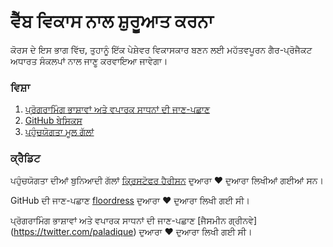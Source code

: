 # ਵੈੱਬ ਵਿਕਾਸ ਨਾਲ ਸ਼ੁਰੂਆਤ ਕਰਨਾ

ਕੋਰਸ ਦੇ ਇਸ ਭਾਗ ਵਿੱਚ, ਤੁਹਾਨੂੰ ਇੱਕ ਪੇਸ਼ੇਵਰ ਵਿਕਾਸਕਾਰ ਬਣਨ ਲਈ ਮਹੱਤਵਪੂਰਨ ਗੈਰ-ਪ੍ਰੋਜੈਕਟ ਅਧਾਰਤ ਸੰਕਲਪਾਂ ਨਾਲ ਜਾਣੂ ਕਰਵਾਇਆ ਜਾਵੇਗਾ।

### ਵਿਸ਼ਾ

1. [ਪ੍ਰੋਗਰਾਮਿੰਗ ਭਾਸ਼ਾਵਾਂ ਅਤੇ ਵਪਾਰਕ ਸਾਧਨਾਂ ਦੀ ਜਾਣ-ਪਛਾਣ](../1-intro-to-programming-languages/translations/README.en.md)
2. [GitHub ਬੇਸਿਕਸ](../2-github-basics/translations/README.en.md)
3. [ਪਹੁੰਚਯੋਗਤਾ ਮੂਲ ਗੱਲਾਂ](../3-accessibility/translations/README.en.md)

### ਕ੍ਰੈਡਿਟ

ਪਹੁੰਚਯੋਗਤਾ ਦੀਆਂ ਬੁਨਿਆਦੀ ਗੱਲਾਂ [ਕ੍ਰਿਸਟੋਫਰ ਹੈਰੀਸਨ](https://twitter.com/geektrainer) ਦੁਆਰਾ ♥️ ਦੁਆਰਾ ਲਿਖੀਆਂ ਗਈਆਂ ਸਨ।

GitHub ਦੀ ਜਾਣ-ਪਛਾਣ [floordress](https://twitter.com/floordtrees) ਦੁਆਰਾ ♥️ ਦੁਆਰਾ ਲਿਖੀ ਗਈ ਸੀ।

ਪ੍ਰੋਗਰਾਮਿੰਗ ਭਾਸ਼ਾਵਾਂ ਅਤੇ ਵਪਾਰਕ ਸਾਧਨਾਂ ਦੀ ਜਾਣ-ਪਛਾਣ [ਜੈਸਮੀਨ ਗ੍ਰੀਨਵੇ] (https://twitter.com/paladique) ਦੁਆਰਾ ♥️ ਦੁਆਰਾ ਲਿਖੀ ਗਈ ਸੀ।